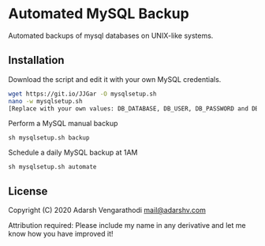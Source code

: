 # Automated MySQL Backup

Automated backups of mysql databases on UNIX-like systems.

## Installation

Download the script and edit it with your own MySQL credentials.

```bash
wget https://git.io/JJGar -O mysqlsetup.sh
nano -w mysqlsetup.sh
[Replace with your own values: DB_DATABASE, DB_USER, DB_PASSWORD and DB_HOST]
```
Perform a MySQL manual backup
```
sh mysqlsetup.sh backup
```
Schedule a daily MySQL backup at 1AM
```
sh mysqlsetup.sh automate
```

## License
Copyright (C) 2020 Adarsh Vengarathodi <mail@adarshv.com>

Attribution required: Please include my name in any derivative and let me know how you have improved it!
